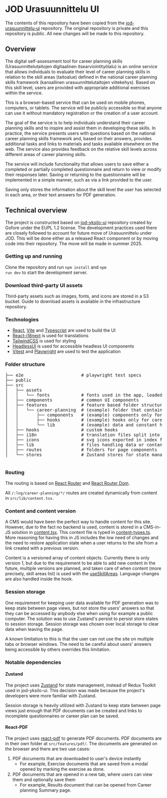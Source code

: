 # JOD Urasuunnittelu UI

The contents of this repository have been copied from the [jod-urasuunnittelu-ui](https://github.com/Opetushallitus/jod-urasuunnittelu-ui) repository. The original repository is private and this repository is public. All new changes will be made to this repository.

## Overview

The digital self-assessment tool for career planning skills (Urasuunnittelutaitojen digitaalinen itsearviointityölalu) is an online service that allows individuals to evaluate their level of career planning skills in relation to the skill areas (taitoalue) defined in the national career planning skills framework (kansallinen urasuunnittelutaitojen viitekehys). Based on this skill level, users are provided with appropriate additional exercises within the service.

This is a browser-based service that can be used on mobile phones, computers, or tablets. The service will be publicly accessible so that anyone can use it without mandatory registration or the creation of a user account.

The goal of the service is to help individuals understand their career planning skills and to inspire and assist them in developing these skills. In practice, the service presents users with questions based on the national career planning skills framework and, based on their answers, provides additional tasks and links to materials and tasks available elsewhere on the web. The service also provides feedback on the relative skill levels across different areas of career planning skills.

The service will include functionality that allows users to save either a completed or partially completed questionnaire and return to view or modify their responses later. Saving or returning to the questionnaire will be implemented in a simple manner, such as via a link provided to the user.

Saving only stores the information about the skill level the user has selected in each area, or their text answers for PDF generation.

## Technical overview

The project is constructed based on [jod-yksilo-ui](https://github.com/Opetushallitus/jod-yksilo-ui) repository created by Gofore under the EUPL 1.2 license. The development practices used there are closely followed to account for future move of Urasuunnittelu under JOD. This will be done either as a released React component or by moving code into their repository. The move will be made in summer 2025.

### Getting up and running

Clone the repository and run <code>npm install</code> and <code>npm run dev</code> to start the development server.

### Download third-party UI assets

Third-party assets such as images, fonts, and icons are stored in a S3 bucket. Guide to download assets is available in the infrastructure repository.

### Technologies

- [React](https://react.dev/), [Vite](https://vitejs.dev/) and [Typescript](https://www.typescriptlang.org/) are used to build the UI
- [React-i18next](https://react.i18next.com/) is used for translations
- [TailwindCSS](https://tailwindcss.com/) is used for styling
- [HeadlessUI](https://headlessui.com/) is used for accessible headless UI components
- [Vitest](https://vitest.dev/) and [Playwright](https://playwright.dev/) are used to test the application

### Folder structure

<pre>
├── e2e                      # playwright test specs
├── public
├── src
│   ├── assets
│   │   └── fonts            # fonts used in the app, loaded in index.css
│   ├── components           # common UI components
│   ├── features             # feature based folder structure for components/hooks/etc that are not common
│   │   └── career-planning  # (example) folder that contains all career-planning specific files
│   │       ├── components   # (example) components only for career-planning
│   │       ├── hooks        # (example) hooks only for career-planning
│   │       └── lib          # (example) data and constant handling files for career-planning
│   ├── hooks                # custom hooks
│   ├── i18n                 # translation files split into language folders
│   ├── icons                # svg icons exported in index file, uses vite-plugin-svgr
│   ├── lib                  # files handling data or contants
│   ├── routes               # folders for page components
│   └── stores               # Zustand stores for state management

</pre>

### Routing

The routing is based on [React Router](https://reactrouter.com/) and [React Router Dom](https://reactrouter.com/docs/en/v6/api/).

All <code>/:lng/career-planning/\*_/_</code> routes are created dynamically from content in <code>src/lib/content.tsx</code>.

### Content and content version

A CMS would have been the perfect way to handle content for this site. However, due to the fact no backend is used, content is stored in a CMS-in-JS solution in [content.tsx](src/lib/content.tsx). This content file is typed in [content-types.ts](src/lib/content-types.ts). More reasoning for having this in JS includes the low need of changes and the need to restore application state when a user returns to the site from a link created with a previous version.

Content is a versioned array of content objects. Currently there is only version 1, but due to the requirement to be able to add new content in the future, multiple versions are planned, and taken care of when content (more precisely, skill areas list) is used with the [useSkillAreas](src/hooks/useSkillAreas.ts). Language changes are also handled inside the hook.

### Session storage

One requirement for keeping user data available for PDF generation was to keep state between page views, but not store the users' answers so that they can be accessed by anybody else when using for example a public computer. The solution was to use Zustand's persist to persist store states to session storage. Session storage was chosen over local storage to clear data when leaving the page.

A known limitation to this is that the user can not use the site on multiple tabs or browser windows. The need to be careful about users' answers being accessible by others overrides this limitation.

### Notable dependencies

#### Zustand

The project uses [Zustand](https://github.com/pmndrs/zustand) for state management, instead of Redux Toolkit used in jod-yksilo-ui. This decision was made because the project's developers were more familiar with Zustand.

Session storage is heavily utilized with Zustand to keep state between page views just enough that PDF documents can be created and links to incomplete questionnaires or career plan can be saved.

#### React-PDF

The project uses [react-pdf](https://react-pdf.org/) to generate PDF documents. PDF documents are in their own folder at <code>src/features/pdf/</code>. The documents are generated on the browser and there are two use cases:

1. PDF documents that are downloaded to user's device instantly
   - For example, Exercise documents that are saved from a modal opened by marking the exercise as done.
2. PDF documents that are opened in a new tab, where users can view them and optionally save them
   - For example, Results document that can be opened from Career planning Summary page.
